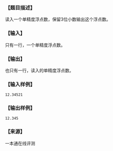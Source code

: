 ### 【题目描述】

读入一个单精度浮点数，保留3位小数输出这个浮点数。

### 【输入】

只有一行，一个单精度浮点数。

### 【输出】

也只有一行，读入的单精度浮点数。

### 【输入样例】

```
12.34521
```

### 【输出样例】

```
12.345
```


 ### 【来源】

 一本通在线评测 